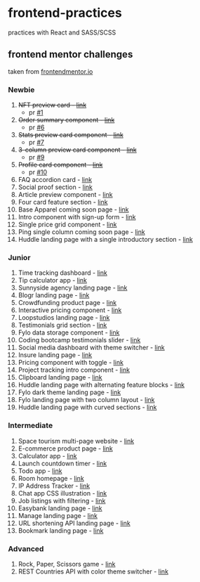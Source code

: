 # frontend-practices

practices with React and SASS/SCSS

## frontend mentor challenges

taken from [frontendmentor.io](https://www.frontendmentor.io/challenges)

### Newbie

1. ~~NFT preview card - [link](https://www.frontendmentor.io/challenges/nft-preview-card-component-SbdUL_w0U)~~
   - pr [#1](https://github.com/hui444/frontend-practices/pull/1)
1. ~~Order summary component - [link](https://www.frontendmentor.io/challenges/order-summary-component-QlPmajDUj)~~
   - pr [#6](https://github.com/hui444/frontend-practices/pull/6)
1. ~~Stats preview card component - [link](https://www.frontendmentor.io/challenges/stats-preview-card-component-8JqbgoU62)~~
   - pr [#7](https://github.com/hui444/frontend-practices/pull/7)
1. ~~3-column preview card component - [link](https://www.frontendmentor.io/challenges/3column-preview-card-component-pH92eAR2-)~~
   - pr [#9](https://github.com/hui444/frontend-practices/pull/9)
1. ~~Profile card component - [link](https://www.frontendmentor.io/challenges/profile-card-component-cfArpWshJ)~~
   - pr [#10](https://github.com/hui444/frontend-practices/pull/10)
1. FAQ accordion card - [link](https://www.frontendmentor.io/challenges/faq-accordion-card-XlyjD0Oam)
1. Social proof section - [link](https://www.frontendmentor.io/challenges/social-proof-section-6e0qTv_bA)
1. Article preview component - [link](https://www.frontendmentor.io/challenges/article-preview-component-dYBN_pYFT)
1. Four card feature section - [link](https://www.frontendmentor.io/challenges/four-card-feature-section-weK1eFYK)
1. Base Apparel coming soon page - [link](https://www.frontendmentor.io/challenges/base-apparel-coming-soon-page-5d46b47f8db8a7063f9331a0)
1. Intro component with sign-up form - [link](https://www.frontendmentor.io/challenges/intro-component-with-signup-form-5cf91bd49edda32581d28fd1)
1. Single price grid component - [link](https://www.frontendmentor.io/challenges/single-price-grid-component-5ce41129d0ff452fec5abbbc)
1. Ping single column coming soon page - [link](https://www.frontendmentor.io/challenges/ping-single-column-coming-soon-page-5cadd051fec04111f7b848da)
1. Huddle landing page with a single introductory section - [link](https://www.frontendmentor.io/challenges/huddle-landing-page-with-a-single-introductory-section-B_2Wvxgi0)

### Junior

1. Time tracking dashboard - [link](https://www.frontendmentor.io/challenges/time-tracking-dashboard-UIQ7167Jw)
1. Tip calculator app - [link](https://www.frontendmentor.io/challenges/tip-calculator-app-ugJNGbJUX)
1. Sunnyside agency landing page - [link](https://www.frontendmentor.io/challenges/sunnyside-agency-landing-page-7yVs3B6ef)
1. Blogr landing page - [link](https://www.frontendmentor.io/challenges/blogr-landing-page-EX2RLAApP)
1. Crowdfunding product page - [link](https://www.frontendmentor.io/challenges/crowdfunding-product-page-7uvcZe7ZR)
1. Interactive pricing component - [link](https://www.frontendmentor.io/challenges/interactive-pricing-component-t0m8PIyY8)
1. Loopstudios landing page - [link](https://www.frontendmentor.io/challenges/loopstudios-landing-page-N88J5Onjw)
1. Testimonials grid section - [link](https://www.frontendmentor.io/challenges/testimonials-grid-section-Nnw6J7Un7)
1. Fylo data storage component - [link](https://www.frontendmentor.io/challenges/fylo-data-storage-component-1dZPRbV5n)
1. Coding bootcamp testimonials slider - [link](https://www.frontendmentor.io/challenges/coding-bootcamp-testimonials-slider-4FNyLA8JL)
1. Social media dashboard with theme switcher - [link](https://www.frontendmentor.io/challenges/social-media-dashboard-with-theme-switcher-6oY8ozp_H)
1. Insure landing page - [link](https://www.frontendmentor.io/challenges/insure-landing-page-uTU68JV8)
1. Pricing component with toggle - [link](https://www.frontendmentor.io/challenges/pricing-component-with-toggle-8vPwRMIC)
1. Project tracking intro component - [link](https://www.frontendmentor.io/challenges/project-tracking-intro-component-5d289097500fcb331a67d80e)
1. Clipboard landing page - [link](https://www.frontendmentor.io/challenges/clipboard-landing-page-5cc9bccd6c4c91111378ecb9)
1. Huddle landing page with alternating feature blocks - [link](https://www.frontendmentor.io/challenges/huddle-landing-page-with-alternating-feature-blocks-5ca5f5981e82137ec91a5100)
1. Fylo dark theme landing page - [link](https://www.frontendmentor.io/challenges/fylo-dark-theme-landing-page-5ca5f2d21e82137ec91a50fd)
1. Fylo landing page with two column layout - [link](https://www.frontendmentor.io/challenges/fylo-landing-page-with-two-column-layout-5ca5ef041e82137ec91a50f5)
1. Huddle landing page with curved sections - [link](https://www.frontendmentor.io/challenges/huddle-landing-page-with-curved-sections-5ca5ecd01e82137ec91a50f2)

### Intermediate

1. Space tourism multi-page website - [link](https://www.frontendmentor.io/challenges/space-tourism-multipage-website-gRWj1URZ3)
1. E-commerce product page - [link](https://www.frontendmentor.io/challenges/ecommerce-product-page-UPsZ9MJp6)
1. Calculator app - [link](https://www.frontendmentor.io/challenges/calculator-app-9lteq5N29)
1. Launch countdown timer - [link](https://www.frontendmentor.io/challenges/launch-countdown-timer-N0XkGfyz-)
1. Todo app - [link](https://www.frontendmentor.io/challenges/todo-app-Su1_KokOW)
1. Room homepage - [link](https://www.frontendmentor.io/challenges/room-homepage-BtdBY_ENq)
1. IP Address Tracker - [link](https://www.frontendmentor.io/challenges/ip-address-tracker-I8-0yYAH0)
1. Chat app CSS illustration - [link](https://www.frontendmentor.io/challenges/chat-app-css-illustration-O5auMkFqY)
1. Job listings with filtering - [link](https://www.frontendmentor.io/challenges/job-listings-with-filtering-ivstIPCt)
1. Easybank landing page - [link](https://www.frontendmentor.io/challenges/easybank-landing-page-WaUhkoDN)
1. Manage landing page - [link](https://www.frontendmentor.io/challenges/manage-landing-page-SLXqC6P5)
1. URL shortening API landing page - [link](https://www.frontendmentor.io/challenges/url-shortening-api-landing-page-2ce3ob-G)
1. Bookmark landing page - [link](https://www.frontendmentor.io/challenges/bookmark-landing-page-5d0b588a9edda32581d29158)

### Advanced

1. Rock, Paper, Scissors game - [link](https://www.frontendmentor.io/challenges/rock-paper-scissors-game-pTgwgvgH)
1. REST Countries API with color theme switcher - [link](https://www.frontendmentor.io/challenges/rest-countries-api-with-color-theme-switcher-5cacc469fec04111f7b848ca)
